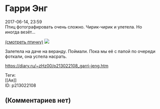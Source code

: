 Гарри Энг
=========

  
2017-06-14, 23:59  
 Птиц фотографировать очень сложно. Чирик-чирик и улетела. Но иногда везёт...   
   
   [(смотреть птичку)](https://zHz00.diary.ru/p213022108.htm?index=1#linkmore213022108m1)     [![](http://s48.radikal.ru/i122/1706/c6/94328058b855t.jpg)](http://radikal.ru/big/nkjre0tt1t8mu)    
   
 Залетела на даче на веранду. Поймали. Пока мы её с папой по очереди фоткали, она успела насрать.   
      
  
<https://diary.ru/~zHz00/p213022108_garri-jeng.htm>  
  
Теги:  
[[Ая]]  
ID: p213022108  


(Комментариев нет)
------------------